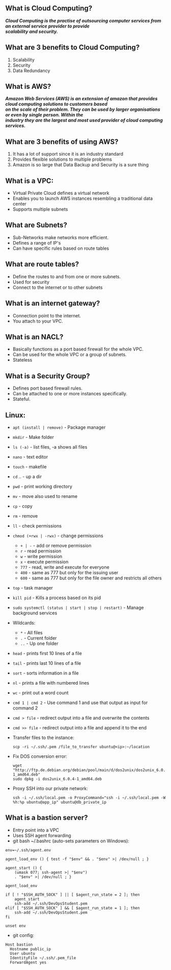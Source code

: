## What is Cloud Computing?  
 ***Cloud Computing is the practise of outsourcing computer services from an external service provider to provide***  
 ***scalability and security.***  


## What are 3 benefits to Cloud Computing?  
1. Scalability  
2. Security  
3. Data Redundancy  


## What is AWS?
  ***Amazon Web Services (AWS) is an extension of amazon that provides cloud computing solutions to customers based***  
  ***on the scale of their problem. They can be used by larger organisations or even by single person. Within the***  
  ***industry they are the largest and most used provider of cloud computing services.***
  

## What are 3 benefits of using AWS?  
1. It has a lot of support since it is an industry standard  
2. Provides flexible solutions to multiple problems  
3. Amazon is so large that Data Backup and Security is a sure thing  


## What is a VPC:  
* Virtual Private Cloud defines a virtual network  
* Enables you to launch AWS instances resembling a traditional data center  
* Supports multiple subnets


## What are Subnets?  
* Sub-Networks make networks more efficient.  
* Defines a range of IP's  
* Can have specific rules based on route tables


## What are route tables?  
* Define the routes to and from one or more subnets.  
* Used for security
* Connect to the internet or to other subnets


## What is an internet gateway?  
* Connection point to the internet.  
* You attach to your VPC.


## What is an NACL?
* Basically functions as a port based firewall for the whole VPC.  
* Can be used for the whole VPC or a group of subnets.  
* Stateless  


## What is a Security Group?  
* Defines port based firewall rules.  
* Can be attached to one or more instances specifically.  
* Stateful.  


## Linux:  
* `apt (install | remove)` - Package manager  
* `mkdir` - Make folder  
* `ls (-a)` - list files, -a shows all files  
* `nano` - text editor  
* `touch` - makefile  
* `cd` .. - up a dir  
* `pwd`  - print working directory  
* `mv` - move also used to rename  
* `cp` - copy  
* `rm` - remove  
* `ll` - check permissions  
* `chmod (+rwx | -rwx)` - change permissions  
  * `+ | -` - add or remove permission  
  * `r` - read permission  
  * `w` - write permission  
  * `x` - execute permission  
  * `777` - read, write and execute for everyone  
  * `400` - same as 777 but only for the issuing user  
  * `600` - same as 777 but only for the file owner and restricts all others  
  
* `top` - task manager  
* `kill pid` - Kills a process based on its pid  
* `sudo systemctl (status | start | stop | restart)` - Manage background services  
* Wildcards:  
  * `*` - All files  
  * `.` - Current folder  
  * `..` - Up one folder  
  
* `head` - prints first 10 lines of a file  
* `tail` - prints last 10 lines of a file  
* `sort` - sorts information in a file  
* `nl` - prints a file with numbered lines  
* `wc` - print out a word count  
* `cmd 1 | cmd 2` - Use command 1 and use that output as input for command 2  
* `cmd > file` - redirect output into a file and overwrite the contents  
* `cmd >> file` - redirect output into a file and append it to the end  


* Transfer files to the instance:  
  ```
  scp -ri ~/.ssh/.pem /file_to_transfer ubuntu@<ip>:~/location
  ```


* Fix DOS conversion error:
  ```
  wget "http://ftp.de.debian.org/debian/pool/main/d/dos2unix/dos2unix_6.0.4-1_amd64.deb"
  sudo dpkg -i dos2unix_6.0.4-1_amd64.deb
  ```


* Proxy SSH into our private network:  
  ```
  ssh -i ~/.ssh/local.pem -o ProxyCommand="ssh -i ~/.ssh/local.pem -W %h:%p ubuntu@app_ip" ubuntu@db_private_ip
  ```
  

## What is a bastion server?  
* Entry point into a VPC  
* Uses SSH agent forwarding  
* git bash ~/.bashrc (auto-sets parameters on Windows):  
```
env=~/.ssh/agent.env

agent_load_env () { test -f "$env" && . "$env" >| /dev/null ; }

agent_start () {
    (umask 077; ssh-agent >| "$env")
    . "$env" >| /dev/null ; }

agent_load_env

if [ ! "$SSH_AUTH_SOCK" ] || [ $agent_run_state = 2 ]; then
    agent_start
    ssh-add ~/.ssh/DevOpsStudent.pem
elif [ "$SSH_AUTH_SOCK" ] && [ $agent_run_state = 1 ]; then
    ssh-add ~/.ssh/DevOpsStudent.pem
fi

unset env
```  
* git config: 
```
Host bastion
  Hostname public_ip
  User ubuntu
  IdentityFile ~/.ssh/.pem_file
  ForwardAgent yes
```
